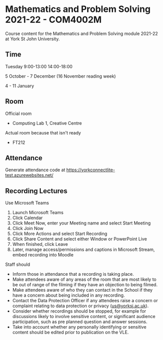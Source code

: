 # Mathematics and Problem Solving 2021-22 - COM4002M

Course content for the Mathematics and Problem Solving module 2021-22 at York St John University. 

## Time

Tuesday 9:00-13:00
        14:00-18:00

5 October - 7 December (16 November reading week)

4 - 11 January

## Room

Official room

* Computing Lab 1, Creative Centre

Actual room because that isn't ready

* FT212

## Attendance

Generate attendance code at https://yorkconnectlite-test.azurewebsites.net/

## Recording Lectures

Use Microsoft Teams

1. Launch Microsoft Teams
2. Click Calendar
3. Click Meet Now, enter your Meeting name and select Start Meeting
4. Click Join Now
5. Click More Actions and select Start Recording
6. Click Share Content and select either Window or PowerPoint Live
7. When finished, click Leave
8. Later, manage access/permissions and captions in Microsoft Stream, embed recording into Moodle

Staff should

* Inform those in attendance that a recording is taking place.
* Make attendees aware of any areas of the room that are most likely to be out of range of the filming if they have an objection to being filmed.
* Make attendees aware of who they can contact in the School if they have a concern about being included in any recording.
* Contact the Data Protection Officer if any attendees raise a concern or complaint relating to data protection or privacy (us@yorksj.ac.uk).
* Consider whether recordings should be stopped, for example for discussions likely to involve sensitive content, or significant audience participation, such as pre planned question and answer sessions.
* Take into account whether any personally identifying or sensitive content should be edited prior to publication on the VLE.
